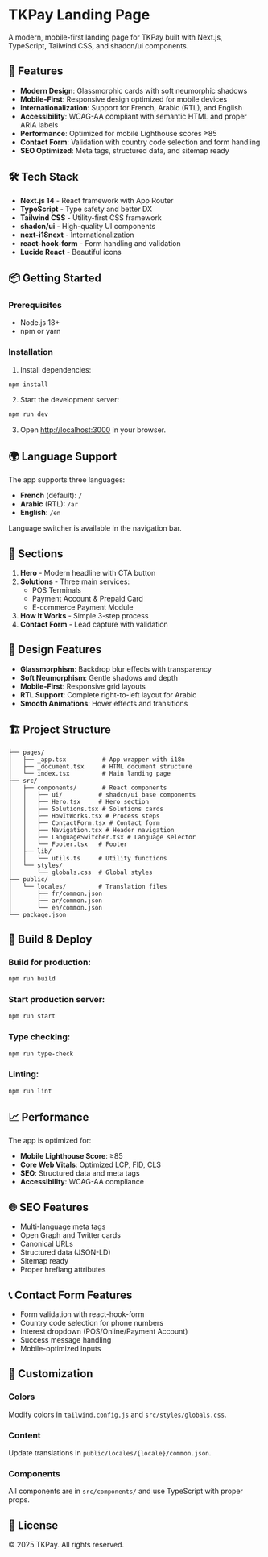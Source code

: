 # TKPay Landing Page

A modern, mobile-first landing page for TKPay built with Next.js, TypeScript, Tailwind CSS, and shadcn/ui components.

## 🚀 Features

- **Modern Design**: Glassmorphic cards with soft neumorphic shadows
- **Mobile-First**: Responsive design optimized for mobile devices
- **Internationalization**: Support for French, Arabic (RTL), and English
- **Accessibility**: WCAG-AA compliant with semantic HTML and proper ARIA labels
- **Performance**: Optimized for mobile Lighthouse scores ≥85
- **Contact Form**: Validation with country code selection and form handling
- **SEO Optimized**: Meta tags, structured data, and sitemap ready

## 🛠 Tech Stack

- **Next.js 14** - React framework with App Router
- **TypeScript** - Type safety and better DX
- **Tailwind CSS** - Utility-first CSS framework
- **shadcn/ui** - High-quality UI components
- **next-i18next** - Internationalization
- **react-hook-form** - Form handling and validation
- **Lucide React** - Beautiful icons

## 📦 Getting Started

### Prerequisites

- Node.js 18+
- npm or yarn

### Installation

1. Install dependencies:
```bash
npm install
```

2. Start the development server:
```bash
npm run dev
```

3. Open [http://localhost:3000](http://localhost:3000) in your browser.

## 🌍 Language Support

The app supports three languages:

- **French** (default): `/`
- **Arabic** (RTL): `/ar`
- **English**: `/en`

Language switcher is available in the navigation bar.

## 📱 Sections

1. **Hero** - Modern headline with CTA button
2. **Solutions** - Three main services:
   - POS Terminals
   - Payment Account & Prepaid Card
   - E-commerce Payment Module
3. **How It Works** - Simple 3-step process
4. **Contact Form** - Lead capture with validation

## 🎨 Design Features

- **Glassmorphism**: Backdrop blur effects with transparency
- **Soft Neumorphism**: Gentle shadows and depth
- **Mobile-First**: Responsive grid layouts
- **RTL Support**: Complete right-to-left layout for Arabic
- **Smooth Animations**: Hover effects and transitions

## 🏗 Project Structure

```
├── pages/
│   ├── _app.tsx          # App wrapper with i18n
│   ├── _document.tsx     # HTML document structure
│   └── index.tsx         # Main landing page
├── src/
│   ├── components/       # React components
│   │   ├── ui/          # shadcn/ui base components
│   │   ├── Hero.tsx     # Hero section
│   │   ├── Solutions.tsx # Solutions cards
│   │   ├── HowItWorks.tsx # Process steps
│   │   ├── ContactForm.tsx # Contact form
│   │   ├── Navigation.tsx # Header navigation
│   │   ├── LanguageSwitcher.tsx # Language selector
│   │   └── Footer.tsx   # Footer
│   ├── lib/
│   │   └── utils.ts     # Utility functions
│   └── styles/
│       └── globals.css  # Global styles
├── public/
│   └── locales/         # Translation files
│       ├── fr/common.json
│       ├── ar/common.json
│       └── en/common.json
└── package.json
```

## 🚀 Build & Deploy

### Build for production:
```bash
npm run build
```

### Start production server:
```bash
npm run start
```

### Type checking:
```bash
npm run type-check
```

### Linting:
```bash
npm run lint
```

## 📈 Performance

The app is optimized for:

- **Mobile Lighthouse Score**: ≥85
- **Core Web Vitals**: Optimized LCP, FID, CLS
- **SEO**: Structured data and meta tags
- **Accessibility**: WCAG-AA compliance

## 🌐 SEO Features

- Multi-language meta tags
- Open Graph and Twitter cards
- Canonical URLs
- Structured data (JSON-LD)
- Sitemap ready
- Proper hreflang attributes

## 📞 Contact Form Features

- Form validation with react-hook-form
- Country code selection for phone numbers
- Interest dropdown (POS/Online/Payment Account)
- Success message handling
- Mobile-optimized inputs

## 🎯 Customization

### Colors
Modify colors in `tailwind.config.js` and `src/styles/globals.css`.

### Content
Update translations in `public/locales/{locale}/common.json`.

### Components
All components are in `src/components/` and use TypeScript with proper props.

## 📄 License

© 2025 TKPay. All rights reserved.